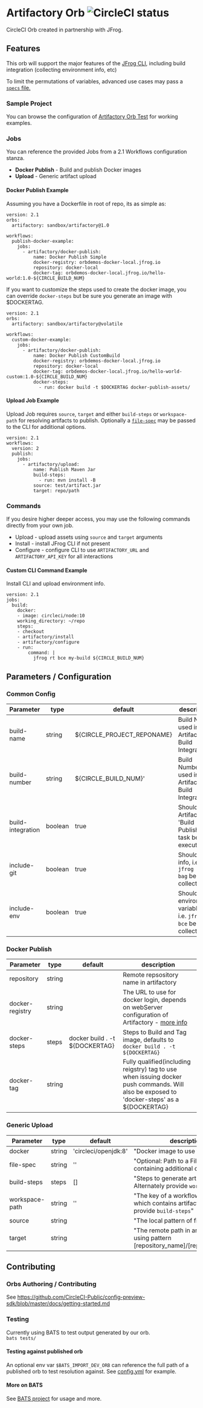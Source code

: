 # Artifactory Orb ![CircleCI status](https://circleci.com/gh/CircleCI-Public/artifactory-orb.svg "CircleCI status")

CircleCI Orb created in partnership with JFrog.

## Features

This orb will support the major features of the [JFrog CLI](https://www.jfrog.com/confluence/display/CLI/CLI+for+JFrog+Artifactory), including build integration (collecting environment info, etc)

To limit the permutations of variables, advanced use cases may pass a [`specs` file.](https://www.jfrog.com/confluence/display/CLI/CLI+for+JFrog+Artifactory#CLIforJFrogArtifactory-UsingFileSpecs)

### Sample Project
You can browse the configuration of [Artifactory Orb Test](https://github.com/eddiewebb/artifactory-orb-test/blob/smoke-test/.circleci/config.yml) for working examples.

### Jobs

You can reference the provided Jobs from a 2.1 Workflows configuration stanza. 

- **Docker Publish** - Build and publish Docker images
- **Upload** - Generic artifact upload

#### Docker Publish Example
Assuming you have a Dockerfile in root of repo, its as simple as:
```
version: 2.1
orbs:
  artifactory: sandbox/artifactory@1.0

workflows:
  publish-docker-example:
    jobs:
      - artifactory/docker-publish:
          name: Docker Publish Simple
          docker-registry: orbdemos-docker-local.jfrog.io
          repository: docker-local
          docker-tag: orbdemos-docker-local.jfrog.io/hello-world:1.0-${CIRCLE_BUILD_NUM}
```

If you want to customize the steps used to create the docker image, you can override `docker-steps` but be sure you generate an image with $DOCKERTAG.

```
version: 2.1
orbs:
  artifactory: sandbox/artifactory@volatile

workflows:
  custom-docker-example:
    jobs:
      - artifactory/docker-publish:
          name: Docker Publish CustomBuild
          docker-registry: orbdemos-docker-local.jfrog.io
          repository: docker-local
          docker-tag: orbdemos-docker-local.jfrog.io/hello-world-custom:1.0-${CIRCLE_BUILD_NUM}
          docker-steps:
            - run: docker build -t $DOCKERTAG docker-publish-assets/
```


#### Upload Job Example

Upload Job requires `source`, `target` and either `build-steps` or `workspace-path` for resolving artifacts to publish.  Optionally a [`file-spec`](https://www.jfrog.com/confluence/display/RTF/Using+File+Specs) may be passed to the CLI for additional options.
```
version: 2.1
workflows:
  version: 2
  publish:
    jobs:
      - artifactory/upload:
          name: Publish Maven Jar
          build-steps:
            - run: mvn install -B
          source: test/artifact.jar
          target: repo/path
```


### Commands
If you desire higher deeper access, you may use the following commands directly from your own job.

- Upload - upload assets using `source` and `target` arguments
- Install - install JFrog CLI if not present
- Configure - configure CLI to use `ARTIFACTORY_URL` and `ARTIFACTORY_API_KEY` for all interactions

#### Custom CLI Command Example
Install CLI and upload environment info.
```
version: 2.1
jobs:
  build:
    docker:
    - image: circleci/node:10
    working_directory: ~/repo
    steps:
    - checkout
    - artifactory/install
    - artifactory/configure
    - run:
        command: |
          jfrog rt bce my-build ${CIRCLE_BUILD_NUM}
```

## Parameters / Configuration

### Common Config
| Parameter         | type    | default  |     description |
|------------------|--------|-------------|----------------|
| build-name        | string  | ${CIRCLE_PROJECT_REPONAME}  | Build Name used in Artifactory Build Integration |
| build-number      | string  | ${CIRCLE_BUILD_NUM}'  | Build Number used in Artifactory Build Integration |
| build-integration | boolean | true |   Should Artifactory 'Build Publish' task be executed |       
| include-git       | boolean | true |   Should git info, i.e. `jfrog rt bag`  be collected |       
| include-env       | boolean | true |   Should environment variables, i.e. `jfrog rt bce` be collected      |

### Docker Publish

| Parameter         | type    | default  |     description |
|------------------|--------|-------------|----------------|
| repository        | string  |     | Remote repsository name in artifactory | 
| docker-registry   | string  |   | The URL to use for docker login, depends on webServer configuration of Artifactory - [more info](https://www.jfrog.com/confluence/display/RTF/Getting+Started+with+Artifactory+as+a+Docker+Registry) |
| docker-steps      | steps   | docker build . -t ${DOCKERTAG}    | Steps to Build and Tag image, defaults to `docker build . -t ${DOCKERTAG}` |
| docker-tag        | string  |    | Fully qualified(including reigstry) tag to use when issuing docker push commands.   Will also be exposed to 'docker-steps' as a ${DOCKERTAG} |

### Generic Upload

| Parameter        | type    | default    |    description |
|------------------|--------|-------------|----------------|
| docker | string |  'circleci/openjdk:8' | "Docker image to use for build" |
| file-spec | string |  '' | "Optional: Path to a File Spec containing additional configuration" |
| build-steps | steps |  [] | "Steps to generate artifacts. Alternately provide `workspace-path`" |
| workspace-path | string |  '' | "The key of a workflow workspace which contains artifact. Alternately provide `build-steps`" |
| source | string |  | "The local pattern of files to upload" |
| target | string |  | "The remote path in artifactory, using pattern [repository_name]/[repository_path]" |




## Contributing

### Orbs Authoring / Contributing
See https://github.com/CircleCI-Public/config-preview-sdk/blob/master/docs/getting-started.md


### Testing
Currently using BATS to test output generated by our orb.  
`bats tests/`

#### Testing against published orb
An optional env var `$BATS_IMPORT_DEV_ORB` can reference the full path of a published orb to test resolution against.  See [config.yml](.circleci/config.yml) for example.

#### More on BATS
See [BATS project](https://github.com/bats-core/bats-core) for usage and more.
